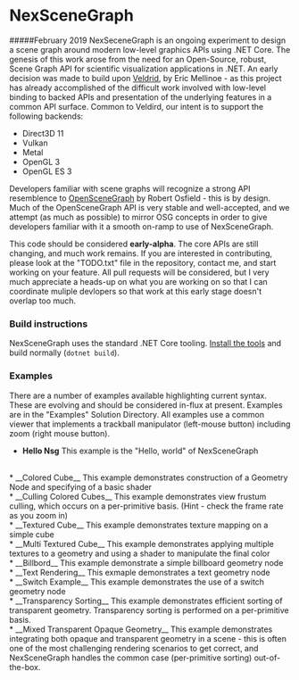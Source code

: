 # NexSceneGraph
#####February 2019
NexSeceneGraph is an ongoing experiment to design a scene graph around modern low-level graphics APIs using .NET Core.  The genesis of this work arose from the need for an Open-Source, robust, Scene Graph API for scientific visualization applications in .NET.    An early decision was made to build upon [Veldrid](https://github.com/mellinoe/veldrid), by Eric Mellinoe - as this project has already accomplished of the difficult work involved with low-level binding to backed APIs and presentation of the underlying features in a common API surface.   Common to Veldird, our intent is to support the following backends:

* Direct3D 11
* Vulkan
* Metal
* OpenGL 3
* OpenGL ES 3

Developers familiar with scene graphs will recognize a strong API resemblence to [OpenSceneGraph](http://www.openscenegraph.org/) by Robert Osfield - this is by design.  Much of the OpenSceneGraph API is very stable and well-accepted, and we attempt (as much as possible) to mirror OSG concepts in order to give developers familiar with it a smooth on-ramp to use of NexSceneGraph.

This code should be considered __early-alpha__.   The core APIs are still changing, and much work remains.   If you are interested in contributing, please look at the "TODO.txt" file in the repository, contact me, and start working on your feature.   All pull requests will be considered, but I very much appreciate a heads-up on what you are working on so that  I can coordinate muliple devlopers so that work at this early stage doesn't overlap too much.

### Build instructions

NexSceneGraph  uses the standard .NET Core tooling. [Install the tools](https://www.microsoft.com/net/download/core) and build normally (`dotnet build`).

### Examples

There are a number of examples available highlighting current syntax.  These are evolving and should be considered in-flux at present.  Examples are in the "Examples" Solution Directory.   All examples use a common viewer that implements a trackball manipulator (left-mouse button) including zoom (right mouse button).

* __Hello Nsg__
  This example is the "Hello, world" of NexSceneGraph
<br/>
* __Colored Cube__
  This example demonstrates construction of a Geometry Node and specifying of a basic shader
<br/>
* __Culling Colored Cubes__
  This example demonstrates view frustum culling, which occurs on a per-primitive basis.  (Hint - check the frame rate as you zoom in)
<br/>
* __Textured Cube__
  This example demonstrates texture mapping on a simple cube
<br/>
* __Multi Textured Cube__
  This example demonstrates applying multiple textures to a geometry and using a shader to manipulate the final color
<br/>
* __Billbord__
  This example demonstrate a simple billboard geometry node
<br/>
* __Text Rendering__
  This exmaple demonstrates a text geometry node
<br/>
* __Switch Example__
  This example demonstrates the use of a switch geometry node
<br/>
* __Transparency Sorting__
  This example demonstrates efficient sorting of transparent geometry.  Transparency sorting is performed on a per-primitive basis.
<br/>
* __Mixed Transparent Opaque Geometry__
  This example demonstrates integrating both opaque and transparent geometry in a scene - this is often one of the most challenging rendering scenarios to get correct, and NexSceneGraph handles the common case (per-primitive sorting) out-of-the-box.
